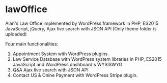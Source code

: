 # lawOffice
Alan's Law Office implemented by WordPress framework in PHP, ES2015 JavaScript, jQuery, Ajax live search with JSON API
(Only theme folder is uploaded)

Four main functionalities:
1) Appointment System with WordPress plugins.
2) Law Service Database with WordPress system libraries in PHP, ES2015 JavaScript and WordPress dashboard's WYSISWYG
3) Q&A Ajax live search with JSON API
4) Contact US & Onine Payment with WordPress Stripe plugin.
